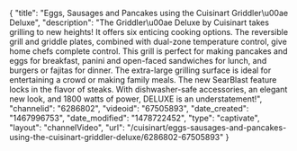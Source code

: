 {
    "title": "Eggs, Sausages and Pancakes using the Cuisinart Griddler\u00ae Deluxe",
    "description": "The Griddler\u00ae Deluxe by Cuisinart takes grilling to new heights! It offers six enticing cooking options. The reversible grill and griddle plates, combined with dual-zone temperature control, give home chefs complete control. This grill is perfect for making pancakes and eggs for breakfast, panini and open-faced sandwiches for lunch, and burgers or fajitas for dinner. The extra-large grilling surface is ideal for entertaining a crowd or making family meals. The new SearBlast feature locks in the flavor of steaks. With dishwasher-safe accessories, an elegant new look, and 1800 watts of power, DELUXE is an understatement!",
    "channelid": "6286802",
    "videoid": "67505893",
    "date_created": "1467996753",
    "date_modified": "1478722452",
    "type": "captivate",
    "layout": "channelVideo",
    "url": "\/cuisinart\/eggs-sausages-and-pancakes-using-the-cuisinart-griddler-deluxe\/6286802-67505893"
}